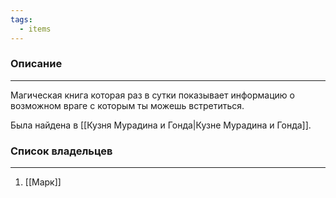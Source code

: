 ```yaml
---
tags:
  - items
---
```

### Описание
---
Магическая книга которая раз в сутки показывает информацию о возможном враге  с которым ты можешь встретиться.  

Была найдена в [[Кузня Мурадина и Гонда|Кузне Мурадина и Гонда]].  

### Список владельцев
---
1. [[Марк]]  